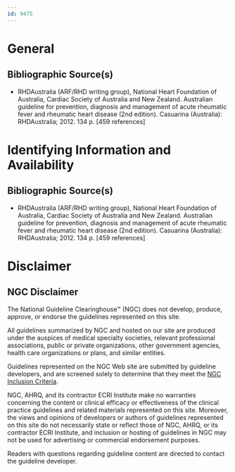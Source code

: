 ```yaml
---
id: 9475
---
```


# General

## Bibliographic Source(s)

- RHDAustralia (ARF/RHD writing group), National Heart Foundation of Australia, Cardiac Society of Australia and New Zealand. Australian guideline for prevention, diagnosis and management of acute rheumatic fever and rheumatic heart disease (2nd edition). Casuarina (Australia): RHDAustralia; 2012. 134 p. [459 references]

# Identifying Information and Availability

## Bibliographic Source(s)

- RHDAustralia (ARF/RHD writing group), National Heart Foundation of Australia, Cardiac Society of Australia and New Zealand. Australian guideline for prevention, diagnosis and management of acute rheumatic fever and rheumatic heart disease (2nd edition). Casuarina (Australia): RHDAustralia; 2012. 134 p. [459 references]

# Disclaimer

## NGC Disclaimer

The National Guideline Clearinghouse™ (NGC) does not develop, produce, approve, or endorse the guidelines represented on this site.

All guidelines summarized by NGC and hosted on our site are produced under the auspices of medical specialty societies, relevant professional associations, public or private organizations, other government agencies, health care organizations or plans, and similar entities.

Guidelines represented on the NGC Web site are submitted by guideline developers, and are screened solely to determine that they meet the [NGC Inclusion Criteria](/help-and-about/summaries/inclusion-criteria).

NGC, AHRQ, and its contractor ECRI Institute make no warranties concerning the content or clinical efficacy or effectiveness of the clinical practice guidelines and related materials represented on this site. Moreover, the views and opinions of developers or authors of guidelines represented on this site do not necessarily state or reflect those of NGC, AHRQ, or its contractor ECRI Institute, and inclusion or hosting of guidelines in NGC may not be used for advertising or commercial endorsement purposes.

Readers with questions regarding guideline content are directed to contact the guideline developer.

